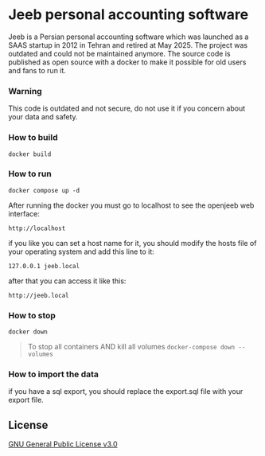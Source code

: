 Jeeb personal accounting software
===========
Jeeb is a Persian personal accounting software which was launched as a SAAS startup in 2012 in Tehran and retired at May 2025. The project was outdated and could not be maintained anymore. The source code is published as open source with a docker to make it possible for old users and fans to run it.

### Warning
This code is outdated and not secure, do not use it if you concern about your data and safety.

### How to build
```
docker build
```

### How to run
```
docker compose up -d
```
After running the docker you must go to localhost to see the openjeeb web interface:
```
http://localhost
```
if you like you can set a host name for it, you should modify the hosts file of your operating system and add this line to it:
```
127.0.0.1 jeeb.local
```
after that you can access it like this:
```
http://jeeb.local
```

### How to stop
```
docker down
```
> To stop all containers AND kill all volumes `docker-compose down --volumes`

### How to import the data
if you have a sql export, you should replace the export.sql file with your export file.

## License
[GNU General Public License v3.0](./LICENSE)
